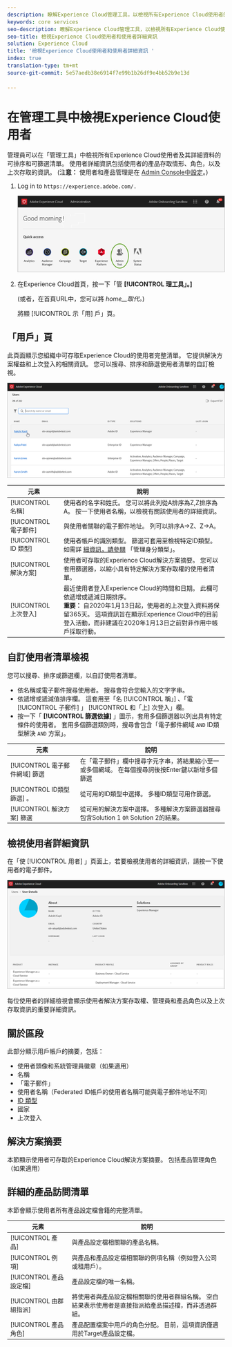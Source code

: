 ```yaml
---
description: 瞭解Experience Cloud管理工具，以檢視所有Experience Cloud使用者的可排序和可篩選清單。
keywords: core services
seo-description: 瞭解Experience Cloud管理工具，以檢視所有Experience Cloud使用者的可排序和可篩選清單。
seo-title: 檢視Experience Cloud使用者和使用者詳細資訊
solution: Experience Cloud
title: '檢視Experience Cloud使用者和使用者詳細資訊 '
index: true
translation-type: tm+mt
source-git-commit: 5e57aedb38e6914f7e99b1b26df9e4bb52b9e13d

---
```



# 在管理工具中檢視Experience Cloud使用者

管理員可以在「管理工具」中檢視所有Experience Cloud使用者及其詳細資料的可排序和可篩選清單。 使用者詳細資訊包括使用者的產品存取情形、角色，以及上次存取的資訊。 (注&#x200B;**意：** 使用者和產品管理是在 [Admin Console中設定](admin-getting-started.md)。)

1. Log in to `https://experience.adobe.com/.`

   ![](assets/admin-tool.png)

1. 在Experience Cloud首頁，按一下「管 **[!UICONTROL 理工具」。]**

   (或者，在首頁URL中，您可以將 _home__取代。_)

   將顯 [!UICONTROL 示「用] 戶」頁。

## 「用戶」頁

此頁面顯示您組織中可存取Experience Cloud的使用者完整清單。 它提供解決方案權益和上次登入的相關資訊。 您可以搜尋、排序和篩選使用者清單的自訂檢視。

![](assets/admin-tool-users.png)

| 元素 | 說明 |
|---|---|
| [!UICONTROL 名稱] | 使用者的名字和姓氏。 您可以將此列從A排序為Z,Z排序為A。 按一下使用者名稱，以檢視有關該使用者的詳細資訊。 |
| [!UICONTROL 電子郵件] | 與使用者關聯的電子郵件地址。 列可以排序A->Z、Z->A。 |
| [!UICONTROL ID 類型] | 使用者帳戶的識別類型。 篩選可套用至檢視特定ID類型。 如需詳 [細資訊，請參閱](https://helpx.adobe.com/enterprise/using/identity.html) 「管理身分類型」。 |
| [!UICONTROL 解決方案] | 使用者可存取的Experience Cloud解決方案摘要。 您可以套用篩選器，以縮小具有特定解決方案存取權的使用者清單。 |
| [!UICONTROL 上次登入] | 最近使用者登入Experience Cloud的時間和日期。 此欄可依遞增或遞減日期排序。 <br> **重要：** 自2020年1月13日起，使用者的上次登入資料將保留365天。 這項資訊旨在顯示Experience Cloud中的目前登入活動，而非建議在2020年1月13日之前對非作用中帳戶採取行動。 |

## 自訂使用者清單檢視

您可以搜尋、排序或篩選欄，以自訂使用者清單。

* 依名稱或電子郵件搜尋使用者。 搜尋會符合您輸入的文字字串。
* 依遞增或遞減值排序欄。 這套用至「名 [!UICONTROL 稱」] 、「電 [!UICONTROL 子郵件] 」 [!UICONTROL 和「上] 次登入」欄。
* 按一下「 **[!UICONTROL 篩選依據]** 」圖示，套用多個篩選器以列出具有特定條件的使用者。 套用多個篩選類別時，搜尋會包含「電子郵件網域 `AND` ID類型解決 `AND` 方案」。

| 元素 | 說明 |
|---------|----------|
| [!UICONTROL 電子郵件網域] 篩選 | 在「電子郵件」欄中搜尋字元字串，將結果縮小至一或多個網域。 在每個搜尋詞後按Enter鍵以新增多個篩選 |
| [!UICONTROL ID類型篩選] 。 | 從可用的ID類型中選擇。 多種ID類型可用作篩選。 |
| [!UICONTROL 解決方案] 篩選 | 從可用的解決方案中選擇。 多種解決方案篩選器搜尋包含Solution 1 `OR` Solution 2的結果。 |

## 檢視使用者詳細資訊

在「使 [!UICONTROL 用者] 」頁面上，若要檢視使用者的詳細資訊，請按一下使用者的電子郵件。

![](assets/admin-tool-user-details.png)

每位使用者的詳細檢視會顯示使用者解決方案存取權、管理員和產品角色以及上次存取資訊的重要詳細資訊。

## 關於區段

此部分顯示用戶帳戶的摘要，包括：

* 使用者頭像和系統管理員徽章（如果適用）
* 名稱
* 「電子郵件」
* 使用者名稱（Federated ID帳戶的使用者名稱可能與電子郵件地址不同）
* [ID 類型](https://helpx.adobe.com/enterprise/using/identity.html)
* 國家
* 上次登入

## 解決方案摘要

本節顯示使用者可存取的Experience Cloud解決方案摘要。 包括產品管理角色（如果適用）

## 詳細的產品訪問清單

本節會顯示使用者所有產品設定檔會籍的完整清單。

| 元素 | 說明 |
|---------|----------|
| [!UICONTROL 產品] | 與產品設定檔相關聯的產品名稱。 |
| [!UICONTROL 例項] | 與產品和產品設定檔相關聯的例項名稱（例如登入公司或租用戶）。 |
| [!UICONTROL 產品設定檔] | 產品設定檔的唯一名稱。 |
| [!UICONTROL 由群組指派] | 將使用者與產品設定檔相關聯的使用者群組名稱。 空白結果表示使用者是直接指派給產品描述檔，而非透過群組。 |
| [!UICONTROL 產品角色] | 產品配置檔案中用戶的角色分配。 目前，這項資訊僅適用於Target產品設定檔。 |
